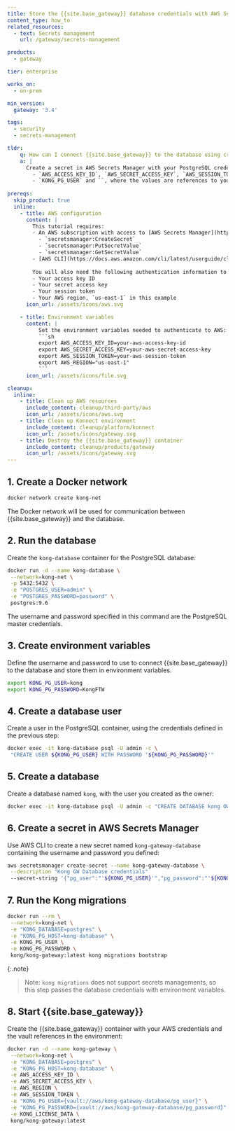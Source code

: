 ```yaml
---
title: Store the {{site.base_gateway}} database credentials with AWS Secrets Manager
content_type: how_to
related_resources:
  - text: Secrets management
    url: /gateway/secrets-management

products:
  - gateway

tier: enterprise

works_on:
  - on-prem

min_version:
  gateway: '3.4'

tags:
  - security
  - secrets-management

tldr:
    q: How can I connect {{site.base_gateway}} to the database using credentials stored in AWS Secrets Manager?
    a: |
      Create a secret in AWS Secrets Manager with your PostgreSQL credentials, and start {{site.base_gateway}} with the required environment variables:
        - `AWS_ACCESS_KEY_ID`, `AWS_SECRET_ACCESS_KEY`, `AWS_SESSION_TOKEN`, and `AWS_REGION` to connect to AWS
        - `KONG_PG_USER` and ``, where the values are references to your AWS secret
      
prereqs:
  skip_product: true
  inline:
    - title: AWS configuration
      content: |
        This tutorial requires: 
        - An AWS subscription with access to [AWS Secrets Manager](https://docs.aws.amazon.com/secretsmanager/latest/userguide/intro.html) and the following permissions:
          - `secretsmanager:CreateSecret`
          - `secretsmanager:PutSecretValue`
          - `secretsmanager:GetSecretValue`
        - [AWS CLI](https://docs.aws.amazon.com/cli/latest/userguide/cli-chap-getting-started.html) installed
        
        You will also need the following authentication information to connect your AWS Secrets Manager with {{site.base_gateway}}:
        - Your access key ID
        - Your secret access key
        - Your session token
        - Your AWS region, `us-east-1` in this example
      icon_url: /assets/icons/aws.svg

    - title: Environment variables
      content: |
          Set the environment variables needed to authenticate to AWS:
          ```sh
          export AWS_ACCESS_KEY_ID=your-aws-access-key-id
          export AWS_SECRET_ACCESS_KEY=your-aws-secret-access-key
          export AWS_SESSION_TOKEN=your-aws-session-token
          export AWS_REGION="us-east-1"
          ```
      icon_url: /assets/icons/file.svg

cleanup:
  inline:
    - title: Clean up AWS resources
      include_content: cleanup/third-party/aws
      icon_url: /assets/icons/aws.svg
    - title: Clean up Konnect environment
      include_content: cleanup/platform/konnect
      icon_url: /assets/icons/gateway.svg
    - title: Destroy the {{site.base_gateway}} container
      include_content: cleanup/products/gateway
      icon_url: /assets/icons/gateway.svg 
---
```


## 1. Create a Docker network
```sh
docker network create kong-net
```
The Docker network will be used for communication between {{site.base_gateway}} and the database.

## 2. Run the database
Create the `kong-database` container for the PostgreSQL database: 
```sh
docker run -d --name kong-database \
 --network=kong-net \
 -p 5432:5432 \
 -e "POSTGRES_USER=admin" \
 -e "POSTGRES_PASSWORD=password" \
 postgres:9.6
```
The username and password specified in this command are the PostgreSQL master credentials.

## 3. Create environment variables
Define the username and password to use to connect {{site.base_gateway}} to the database and store them in environment variables.
```sh
export KONG_PG_USER=kong
export KONG_PG_PASSWORD=KongFTW
```

## 4. Create a database user
Create a user in the PostgreSQL container, using the credentials defined in the previous step:
```sh
docker exec -it kong-database psql -U admin -c \
 "CREATE USER ${KONG_PG_USER} WITH PASSWORD '${KONG_PG_PASSWORD}'"
```

## 5. Create a database
Create a database named `kong`, with the user you created as the owner:
```sh
docker exec -it kong-database psql -U admin -c "CREATE DATABASE kong OWNER ${KONG_PG_USER};"
```

## 6. Create a secret in AWS Secrets Manager
Use AWS CLI to create a new secret named `kong-gateway-database` containing the username and password you defined:
```sh
aws secretsmanager create-secret --name kong-gateway-database \
 --description "Kong GW Database credentials"
 --secret-string '{"pg_user":"'${KONG_PG_USER}'","pg_password":"'${KONG_PG_PASSWORD}'"}'
```

## 7. Run the Kong migrations
```sh
docker run --rm \
 --network=kong-net \
 -e "KONG_DATABASE=postgres" \
 -e "KONG_PG_HOST=kong-database" \
 -e KONG_PG_USER \
 -e KONG_PG_PASSWORD \
 kong/kong-gateway:latest kong migrations bootstrap
```
{:.note}
> Note: `kong migrations` does not support secrets managements, so this step passes the database credentials with environment variables.

## 8. Start {{site.base_gateway}}
Create the {{site.base_gateway}} container with your AWS credentials and the vault references in the environment:
```sh
docker run -d --name kong-gateway \
 --network=kong-net \
 -e "KONG_DATABASE=postgres" \
 -e "KONG_PG_HOST=kong-database" \
 -e AWS_ACCESS_KEY_ID \
 -e AWS_SECRET_ACCESS_KEY \
 -e AWS_REGION \
 -e AWS_SESSION_TOKEN \
 -e "KONG_PG_USER={vault://aws/kong-gateway-database/pg_user}" \
 -e "KONG_PG_PASSWORD={vault://aws/kong-gateway-database/pg_password}" \
 -e KONG_LICENSE_DATA \
 kong/kong-gateway:latest
```